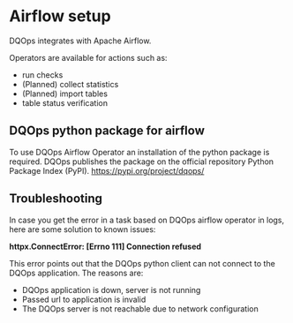 # Airflow setup 

DQOps integrates with Apache Airflow. 

Operators are available for actions such as:
- run checks
- (Planned) collect statistics
- (Planned) import tables
- table status verification


## DQOps python package for airflow

To use DQOps Airflow Operator an installation of the python package is required.
DQOps publishes the package on the official repository Python Package Index (PyPI). https://pypi.org/project/dqops/


## Troubleshooting 

In case you get the error in a task based on DQOps airflow operator in logs, here are some solution to known issues: 

**httpx.ConnectError: [Errno 111] Connection refused**

This error points out that the DQOps python client can not connect to the DQOps application. The reasons are:
- DQOps application is down, server is not running
- Passed url to application is invalid 
- The DQOps server is not reachable due to network configuration 
